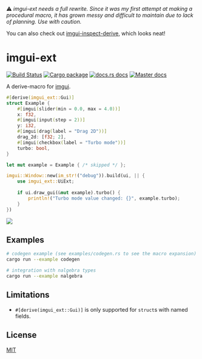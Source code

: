 ⚠️ *imgui-ext needs a full rewrite. Since it was my first attempt at making a procedural macro, it has grown messy and difficult to maintain due to lack of planning. Use with caution.*

You can also check out [imgui-inspect-derive](https://crates.io/crates/imgui-inspect-derive), which looks neat!

# imgui-ext

[![Build Status](https://img.shields.io/travis/germangb/imgui-ext/master.svg?style=flat-square)](https://travis-ci.org/germangb/imgui-ext)
[![Cargo package](https://img.shields.io/crates/v/imgui-ext.svg?style=flat-square)](https://crates.io/crates/imgui-ext)
[![docs.rs docs](https://docs.rs/imgui-ext/badge.svg?style=flat-square)](https://docs.rs/imgui-ext)
[![Master docs](https://img.shields.io/badge/docs-master-blue.svg?style=flat-square)](https://germangb.github.io/imgui-ext/)

A derive-macro for [imgui](https://crates.io/crates/imgui).

```rust
#[derive(imgui_ext::Gui)]
struct Example {
    #[imgui(slider(min = 0.0, max = 4.0))]
    x: f32,
    #[imgui(input(step = 2))]
    y: i32,
    #[imgui(drag(label = "Drag 2D"))]
    drag_2d: [f32; 2],
    #[imgui(checkbox(label = "Turbo mode"))]
    turbo: bool,
}

let mut example = Example { /* skipped */ };

imgui::Window::new(im_str!("debug")).build(ui, || {
    use imgui_ext::UiExt;
    
    if ui.draw_gui(&mut example).turbo() {
        println!("Turbo mode value changed: {}", example.turbo);
    }
})
```

![](assets/demo.png)


## Examples

```bash
# codegen example (see examples/codegen.rs to see the macro expansion)
cargo run --example codegen

# integration with nalgebra types
cargo run --example nalgebra
```

[result]: assets/demo.png

## Limitations

* `#[derive(imgui_ext::Gui)]` is only supported for `struct`s with named fields.

## License

[MIT](LICENSE.md)
